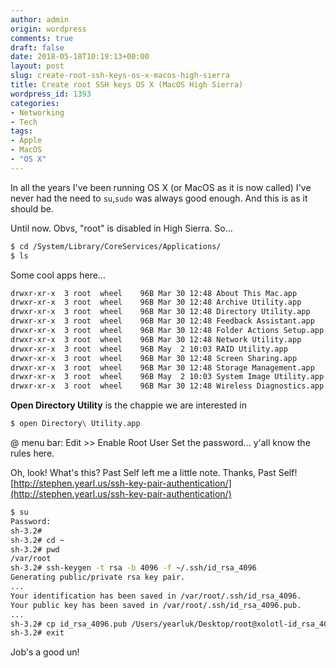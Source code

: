```yaml
---
author: admin
origin: wordpress
comments: true
draft: false
date: 2018-05-18T10:19:13+00:00
layout: post
slug: create-root-ssh-keys-os-x-macos-high-sierra
title: Create root SSH keys OS X (MacOS High Sierra)
wordpress_id: 1393
categories:
- Networking
- Tech
tags:
- Apple
- MacOS
- "OS X"
---
```


In all the years I've been running OS X (or MacOS as it is now called) I've never had the need to `su`,`sudo` was always good enough. And this is as it should be.

Until now. Obvs, "root" is disabled in High Sierra. So...

```bash
$ cd /System/Library/CoreServices/Applications/
$ ls
```

Some cool apps here...

```bash
drwxr-xr-x  3 root  wheel    96B Mar 30 12:48 About This Mac.app
drwxr-xr-x  3 root  wheel    96B Mar 30 12:48 Archive Utility.app
drwxr-xr-x  3 root  wheel    96B Mar 30 12:48 Directory Utility.app
drwxr-xr-x  3 root  wheel    96B Mar 30 12:48 Feedback Assistant.app
drwxr-xr-x  3 root  wheel    96B Mar 30 12:48 Folder Actions Setup.app
drwxr-xr-x  3 root  wheel    96B Mar 30 12:48 Network Utility.app
drwxr-xr-x  3 root  wheel    96B May  2 10:03 RAID Utility.app
drwxr-xr-x  3 root  wheel    96B Mar 30 12:48 Screen Sharing.app
drwxr-xr-x  3 root  wheel    96B Mar 30 12:48 Storage Management.app
drwxr-xr-x  3 root  wheel    96B May  2 10:03 System Image Utility.app
drwxr-xr-x  3 root  wheel    96B Mar 30 12:48 Wireless Diagnostics.app
```

**Open Directory Utility** is the chappie we are interested in

```bash
$ open Directory\ Utility.app
```

@ menu bar: Edit >> Enable Root User
Set the password... y'all know the rules here.

Oh, look! What's this? Past Self left me a little note. Thanks, Past Self! [http://stephen.yearl.us/ssh-key-pair-authentication/](http://stephen.yearl.us/ssh-key-pair-authentication/)

```bash
$ su
Password:
sh-3.2#
sh-3.2# cd ~
sh-3.2# pwd
/var/root
sh-3.2# ssh-keygen -t rsa -b 4096 -f ~/.ssh/id_rsa_4096
Generating public/private rsa key pair.
...
Your identification has been saved in /var/root/.ssh/id_rsa_4096.
Your public key has been saved in /var/root/.ssh/id_rsa_4096.pub.
...
sh-3.2# cp id_rsa_4096.pub /Users/yearluk/Desktop/root@xolotl-id_rsa_4096.pub
sh-3.2# exit
```

Job's a good un!
